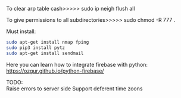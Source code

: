To clear arp table cash>>>>> sudo ip neigh flush all

To give permissions to all subdirectories>>>>> sudo chmod -R 777 .



Must install:
 
```Bash
sudo apt-get install nmap fping
sudo pip3 install pytz
sudo apt-get install sendmail
```

Here you can learn how to integrate firebase with python:
https://ozgur.github.io/python-firebase/

TODO: <br>
Raise errors to server side
Support deferent time zoons